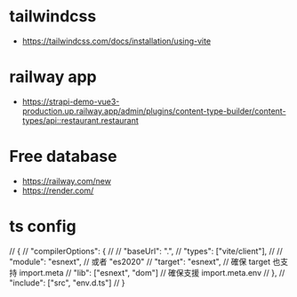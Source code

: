 # tailwindcss

-   https://tailwindcss.com/docs/installation/using-vite

# railway app

-   https://strapi-demo-vue3-production.up.railway.app/admin/plugins/content-type-builder/content-types/api::restaurant.restaurant

# Free database

-   https://railway.com/new
-   https://render.com/

# ts config

// {
// "compilerOptions": {
// // "baseUrl": ".",
// "types": ["vite/client"],
// // "module": "esnext", // 或者 "es2020"
// "target": "esnext", // 確保 target 也支持 import.meta
// "lib": ["esnext", "dom"] // 確保支援 import.meta.env
// },
// "include": ["src", "env.d.ts"]
// }
